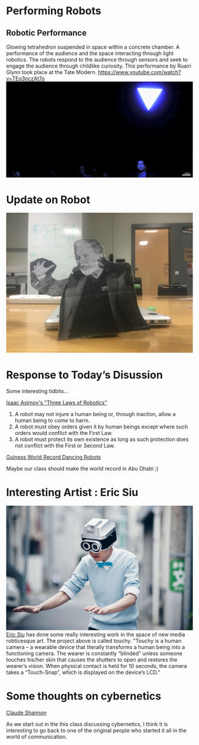 # Performing Robots


## Robotic Performance
Glowing tetrahedron suspended in space within a concrete chamber. A performance of the audience and the space interacting through light robotics. The robots respond to the audience through sensors and seek to engage the audience through childlike curiosity. This performance by Ruairi Glynn took place at the Tate Modern.
https://www.youtube.com/watch?v=TEq3oczAt7o
![Tate Robotic Art](tate.png)

# Update on Robot
![John Sexton Robot](jsexRobot.jpg)


# Response to Today’s Disussion
Some interesting tidbits...

[Isaac Asimov's "Three Laws of Robotics"](https://www.auburn.edu/~vestmon/robotics.html)
1. A robot may not injure a human being or, through inaction, allow a human being to come to harm.
2. A robot must obey orders given it by human beings except where such orders would conflict with the First Law.
3. A robot must protect its own existence as long as such protection does not conflict with the First or Second Law.


[Guiness World Record Dancing Robots](https://qz.com/1061372/watch-1069-robots-dance-their-way-to-a-guinness-world-record/)

Maybe our class should make the world record in Abu Dhabi ;)


# Interesting Artist : Eric Siu
![Eric Siu](ericsiu.jpg)
[Eric Siu](http://ericsiu.net/) has done some really interesting work in the space of new media robticesque art.
The project above is called touchy. "Touchy is a human camera – a wearable device that literally transforms a human being into a functioning camera. The wearer is constantly “blinded” unless someone touches his/her skin that causes the shutters to open and restores the wearer’s vision. When physical contact is held for 10 seconds, the camera takes a “Touch-Snap”, which is displayed on the device’s LCD."


# Some thoughts on cybernetics
[Claude Shannon](https://www.youtube.com/watch?v=z2Whj_nL-x8)

As we start out in the this class discussing cybernetics, I think it is interesting to go back to one of the original people who started it all in the world of communication.
